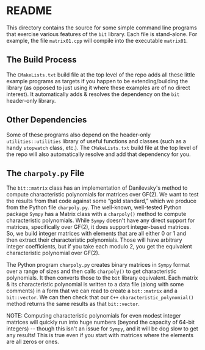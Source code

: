 # README

This directory contains the source for some simple command line programs that exercise various features of the `bit` library.
Each file is stand-alone.
For example, the file `matrix01.cpp` will compile into the executable `matrix01`.

## The Build Process

The `CMakeLists.txt` build file at the top level of the repo adds all these little example programs as targets if you happen to be extending/building the library (as opposed to just using it where these examples are of no direct interest).
It automatically adds & resolves the dependency on the `bit` header-only library.

## Other Dependencies

Some of these programs also depend on the header-only `utilities::utilities` library of useful functions and classes (such as a handy `stopwatch` class, etc.). The `CMakeLists.txt` build file at the top level of the repo will also automatically resolve and add that dependency for you.

## The `charpoly.py` File

The `bit::matrix` class has an implementation of Danilevsky's method to compute characteristic polynomials for matrices over GF(2).
We want to test the results from that code against some “gold standard,” which we produce from the Python file `charpoly.py`.
The well-known, well-tested Python package `Sympy` has a Matrix class with a `charpoly()` method to compute characteristic polynomials.
While `Sympy` doesn't have any direct support for matrices, specifically over GF(2), it does support integer-based matrices.
So, we build integer matrices with elements that are all either 0 or 1 and then extract their characteristic polynomials.
Those will have arbitrary integer coefficients, but if you take each modulo 2, you get the equivalent characteristic polynomial over GF(2).

The Python program `charpoly.py` creates binary matrices in `Sympy` format over a range of sizes and then calls `charpoly()` to get characteristic polynomials.
It then converts those to the `bit` library equivalent.
Each matrix & its characteristic polynomial is written to a data file (along with some comments) in a form that we can read to create a `bit::matrix` and a `bit::vector`.
We can then check that our `C++` `characteristic_polynomial()` method returns the same results as that `bit::vector`.

NOTE: Computing characteristic polynomials for even modest integer matrices will quickly run into huge numbers (beyond the capacity of 64-bit integers) -- though this isn't an issue for `Sympy`, and it will be dog slow to get any results!
This is true even if you start with matrices where the elements are all zeros or ones.
